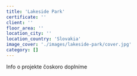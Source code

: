 ```yaml
---
title: 'Lakeside Park'
certificate: ''
client: ''
floor_area: ''
location_city: ''
location_country: 'Slovakia'
image_cover: './images/lakeside-park/cover.jpg'
category: []
---
```


Info o projekte čoskoro doplníme
